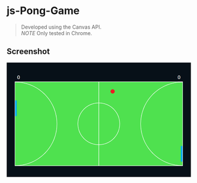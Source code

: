 # js-Pong-Game
> Developed using the Canvas API.<br>
> *_NOTE_* Only tested in Chrome.

## Screenshot
![Screenshot](pong_screenshot.png)
